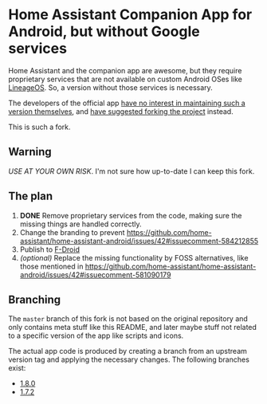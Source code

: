 # Home Assistant Companion App for Android, but without Google services

Home Assistant and the companion app are awesome,
but they require proprietary services that are not available
on custom Android OSes like [LineageOS](https://lineageos.org/).
So, a version without those services is necessary.

The developers of the official app
[have no interest in maintaining such a version
themselves](https://github.com/home-assistant/home-assistant-android/issues/42#issuecomment-584372676),
and [have suggested forking the project](https://github.com/home-assistant/home-assistant-android/issues/42#issuecomment-560160840) instead.

This is such a fork.

## Warning

_USE AT YOUR OWN RISK_. I'm not sure how up-to-date I can keep this fork.

## The plan

1. **DONE** Remove proprietary services from the code,
   making sure the missing things are handled correctly.
2. Change the branding to prevent <https://github.com/home-assistant/home-assistant-android/issues/42#issuecomment-584212855>
3. Publish to [F-Droid](https://f-droid.org/)
4. _(optional)_ Replace the missing functionality by FOSS alternatives,
   like those mentioned in <https://github.com/home-assistant/home-assistant-android/issues/42#issuecomment-581090179>

## Branching

The `master` branch of this fork is not based on the original repository
and only contains meta stuff like this README,
and later maybe stuff not related to a specific version of the app like scripts
and icons.

The actual app code is produced by creating a branch from an upstream version
tag and applying the necessary changes.
The following branches exist:

* [1.8.0](tree/1.8.0-without-google)
* [1.7.2](tree/1.7.2-without-google)

